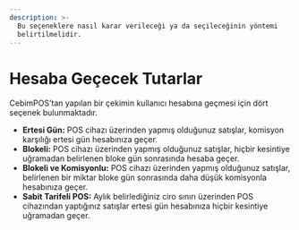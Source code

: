 ```yaml
---
description: >-
  Bu seçeneklere nasıl karar verileceği ya da seçileceğinin yöntemi
  belirtilmelidir.
---
```


# Hesaba Geçecek Tutarlar

CebimPOS’tan yapılan bir çekimin kullanıcı hesabına geçmesi için dört seçenek bulunmaktadır.

* **Ertesi Gün:** POS cihazı üzerinden yapmış olduğunuz satışlar, komisyon karşılığı ertesi gün hesabınıza geçer.
* **Blokeli:** POS cihazı üzerinden yapmış olduğunuz satışlar, hiçbir kesintiye uğramadan belirlenen bloke gün sonrasında hesaba geçer.
* **Blokeli ve Komisyonlu:** POS cihazı üzerinden yapmış olduğunuz satışlar, belirlenen bir miktar bloke gün sonrasında daha düşük komisyonla hesabınıza geçer.
* **Sabit Tarifeli POS:** Aylık belirlediğiniz ciro sınırı üzerinden POS cihazından yaptığınız satışlar ertesi gün hesabınıza hiçbir kesintiye uğramadan geçer.



